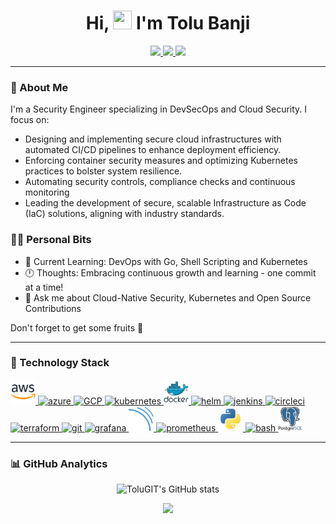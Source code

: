 <h1 align="center">Hi, <img src="https://imgur.com/C7PX4kM.gif" height="30px" width="30px"> I'm Tolu Banji</h1>
<div align="center">
  <a href="mailto:toluwanimibanji@gmail.com">
    <img src="https://img.shields.io/badge/Email-toluwanimibanji%40gmail.com-red?style=flat-square&logo=gmail" />
  </a>
  <a href="https://www.linkedin.com/in/tolubanji">
    <img src="https://img.shields.io/badge/LinkedIn-Toluwanimi%20Banji--Idowu-blue?style=flat-square&logo=linkedin" />
  </a>
  <a href="https://medium.com/@tolubanji">
    <img src="https://img.shields.io/badge/Medium-Tolu%20Banji-black?style=flat-square&logo=medium" />
  </a>
</div>

---

### 🌟 About Me  

I'm a Security Engineer specializing in DevSecOps and Cloud Security. I focus on:

* Designing and implementing secure cloud infrastructures with automated CI/CD pipelines to enhance deployment efficiency.
* Enforcing container security measures and optimizing Kubernetes practices to bolster system resilience.
* Automating security controls, compliance checks and continuous monitoring
* Leading the development of secure, scalable Infrastructure as Code (IaC) solutions, aligning with industry standards.

### 👨‍💻 Personal Bits
* 🌱 Current Learning: DevOps with Go, Shell Scripting and Kubernetes
* 🕛  Thoughts: Embracing continuous growth and learning - one commit at a time!
* 💬 Ask me about Cloud-Native Security, Kubernetes and Open Source Contributions
<p> Don't forget to get some fruits 🍏<p>

---

<h3 align="left">🔧 Technology Stack</h3>
<p align="left"> 
  <!-- Cloud Platforms -->
  <a href="https://aws.amazon.com" target="_blank" rel="noreferrer"> 
    <img src="https://raw.githubusercontent.com/devicons/devicon/master/icons/amazonwebservices/amazonwebservices-original-wordmark.svg" alt="aws" width="40" height="40"/> 
  </a> 
  <a href="https://azure.microsoft.com/en-in/" target="_blank" rel="noreferrer"> 
    <img src="https://www.vectorlogo.zone/logos/microsoft_azure/microsoft_azure-icon.svg" alt="azure" width="40" height="40"/> 
  </a>
  <a href="https://cloud.google.com/" target="_blank" rel="noreferrer"> 
    <img src="https://www.vectorlogo.zone/logos/google_cloud/google_cloud-icon.svg" alt="GCP" width="40" height="40"/> 
  </a>

  <!-- Container & Orchestration -->
  <a href="https://kubernetes.io/" target="_blank" rel="noreferrer"> 
    <img src="https://www.vectorlogo.zone/logos/kubernetes/kubernetes-icon.svg" alt="kubernetes" width="40" height="40"/> 
  </a>
  <a href="https://www.docker.com/" target="_blank" rel="noreferrer"> 
    <img src="https://raw.githubusercontent.com/devicons/devicon/master/icons/docker/docker-original-wordmark.svg" alt="docker" width="40" height="40"/> 
  </a>
  <a href="https://www.helm.sh/" target="_blank" rel="noreferrer"> 
    <img src="https://www.vectorlogo.zone/logos/helmsh/helmsh-icon.svg" alt="helm" width="40" height="40"/> 
  </a>

  <!-- CI/CD & IaC -->
  <a href="https://www.jenkins.io" target="_blank" rel="noreferrer"> 
    <img src="https://www.vectorlogo.zone/logos/jenkins/jenkins-icon.svg" alt="jenkins" width="40" height="40"/> 
  </a>
  <a href="https://circleci.com" target="_blank" rel="noreferrer"> 
    <img src="https://www.vectorlogo.zone/logos/circleci/circleci-icon.svg" alt="circleci" width="40" height="40"/> 
  </a>
  <a href="https://www.terraform.io/" target="_blank" rel="noreferrer"> 
    <img src="https://www.vectorlogo.zone/logos/terraformio/terraformio-icon.svg" alt="terraform" width="40" height="40"/> 
  </a>
  <a href="https://git-scm.com/" target="_blank" rel="noreferrer"> 
    <img src="https://www.vectorlogo.zone/logos/git-scm/git-scm-icon.svg" alt="git" width="40" height="40"/> 
  </a>

  <!-- Monitoring & Security -->
  <a href="https://grafana.com" target="_blank" rel="noreferrer"> 
    <img src="https://www.vectorlogo.zone/logos/grafana/grafana-icon.svg" alt="grafana" width="40" height="40"/> 
  </a>
  <a href="https://www.sonarqube.org/" target="_blank" rel="noreferrer"> 
    <img src="https://raw.githubusercontent.com/devicons/devicon/master/icons/sonarqube/sonarqube-original.svg" alt="sonarqube" width="40" height="40"/> 
  </a>
  <a href="https://www.prometheus.io/" target="_blank" rel="noreferrer"> 
    <img src="https://www.vectorlogo.zone/logos/prometheusio/prometheusio-icon.svg" alt="prometheus" width="40" height="40"/> 
  </a>

  <!-- Programming & Development -->
  <a href="https://www.python.org" target="_blank" rel="noreferrer"> 
    <img src="https://raw.githubusercontent.com/devicons/devicon/master/icons/python/python-original.svg" alt="python" width="40" height="40"/> 
  </a>
  <a href="https://www.gnu.org/software/bash/" target="_blank" rel="noreferrer"> 
    <img src="https://www.vectorlogo.zone/logos/gnu_bash/gnu_bash-icon.svg" alt="bash" width="40" height="40"/> 
  </a>
  
  <!-- Databases -->
  <a href="https://www.postgresql.org/" target="_blank" rel="noreferrer"> 
    <img src="https://raw.githubusercontent.com/devicons/devicon/master/icons/postgresql/postgresql-original-wordmark.svg" alt="postgresql" width="40" height="40"/> 
  </a>
</p>

---


<h3 align="left">📊 GitHub Analytics</h3>

<p align="center">
  <img width="47%" src="https://github-readme-stats.vercel.app/api?username=ToluGIT&count_private=true&theme=onedark&show_icons=true" alt="ToluGIT's GitHub stats" />
  <!--img width="50%" src="https://github-readme-streak-stats.herokuapp.com/?user=ToluGIT&theme=onedark&show_icons=true" / -->
</p>

<p align="center">
  <img width="35%" src="https://github-readme-stats.vercel.app/api/top-langs/?username=ToluGIT&layout=compact&theme=onedark" />

</p>  
